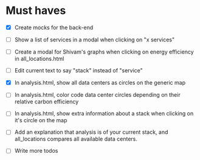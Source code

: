 
# Must haves

- [x] Create mocks for the back-end
- [ ] Show a list of services in a modal when clicking on "x services"
- [ ] Create a modal for Shivam's graphs when clicking on energy efficiency in all_locations.html

- [ ] Edit current text to say "stack" instead of "service"
- [x] In analysis.html, show all data centers as circles on the generic map
- [ ] In analysis.html, color code data center circles depending on their relative carbon efficiency
- [ ] In analysis.html, show extra information about a stack when clicking on it's circle on the map
- [ ] Add an explanation that analysis is of your current stack, and all_locations compares all available data centers.
- [ ] Write more todos
